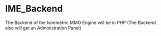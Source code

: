 IME_Backend
===========

The Backend of the Isoemetric MMO Engine will be in PHP (The Backend also will get an Administration Panel)
